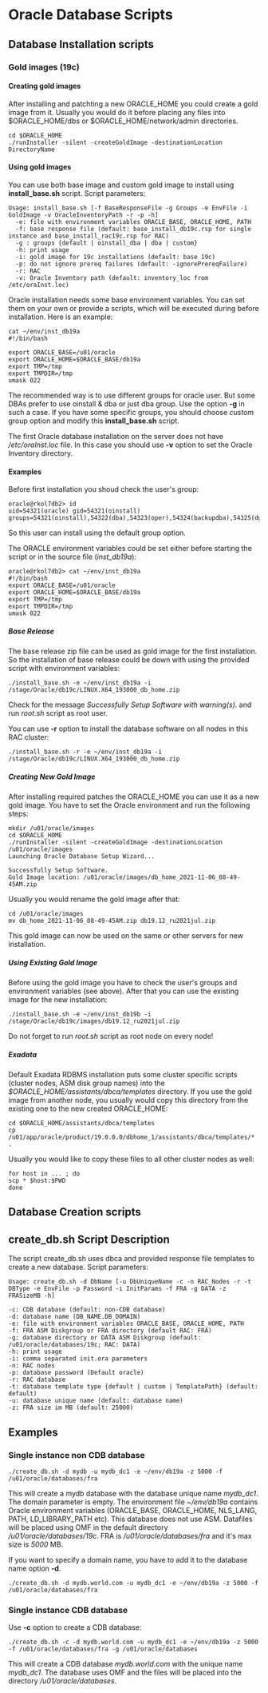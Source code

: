 # Oracle Database Scripts  

## Database Installation scripts  

### Gold images (19c)  

#### Creating gold images

After installing and patchting a new ORACLE_HOME you could create a gold image from it. Usually you would do it before placing any files into $ORACLE_HOME/dbs or $ORACLE_HOME/network/admin directories.

    cd $ORACLE_HOME
    ./runInstaller -silent -createGoldImage -destinationLocation DirectoryName


#### Using gold images

You can use both base image and custom gold image to install using **install_base.sh** script. Script parameters:  

    Usage: install_base.sh [-f BaseResponseFile -g Groups -e EnvFile -i GoldImage -v OracleInventoryPath -r -p -h] 
      -e: file with environment variables ORACLE_BASE, ORACLE_HOME, PATH  
      -f: base response file (default: base_install_db19c.rsp for single instance and base_install_rac19c.rsp for RAC)
      -g : groups {default | oinstall_dba | dba | custom}
      -h: print usage
      -i: gold image for 19c installations (default: base 19c)
      -p: do not ignore prereq failures (default: -ignorePrereqFailure)
      -r: RAC 
      -v: Oracle Inventory path (default: inventory_loc from /etc/oraInst.loc)

Oracle installation needs some base environment variables. You can set them on your own or provide a scripts, which will be executed during before installation. Here is an example:  

    cat ~/env/inst_db19a
    #!/bin/bash

    export ORACLE_BASE=/u01/oracle
    export ORACLE_HOME=$ORACLE_BASE/db19a
    export TMP=/tmp
    export TMPDIR=/tmp
    umask 022

The recommended way is to use different groups for oracle user. But some DBAs prefer to use oinstall & dba or just dba group. Use the option **-g** in such a case. If you have some specific groups, you should choose *custom* group option and modify this **install_base.sh** script.

The first Oracle database installation on the server does not have */etc/oraInst.loc* file. In this case you should use **-v** option to set the Oracle Inventory directory.


#### Examples

Before first installation you shoud check the user's group:

    oracle@rkol7db2> id 
    uid=54321(oracle) gid=54321(oinstall) groups=54321(oinstall),54322(dba),54323(oper),54324(backupdba),54325(dgdba),54326(kmdba),54330(racdba)

So this user can install using the default group option. 

The ORACLE environment variables could be set either before starting the script or in the source file (*inst_db19a*):

```
oracle@rkol7db2> cat ~/env/inst_db19a
#!/bin/bash
export ORACLE_BASE=/u01/oracle
export ORACLE_HOME=$ORACLE_BASE/db19a
export TMP=/tmp
export TMPDIR=/tmp
umask 022
```

##### Base Release  

The base release zip file can be used as gold image for the first installation. So the installation of base release could be down with using the provided script with environment variables:

    ./install_base.sh -e ~/env/inst_db19a -i /stage/Oracle/db19c/LINUX.X64_193000_db_home.zip

Check for the message *Successfully Setup Software with warning(s).* and run *root.sh* script as root user.

You can use **-r** option to install the database software on all nodes in this RAC cluster:

    ./install_base.sh -r -e ~/env/inst_db19a -i /stage/Oracle/db19c/LINUX.X64_193000_db_home.zip

##### Creating New Gold Image

After installing required patches the ORACLE_HOME you can use it as a new gold image. You have to set the Oracle environment and run the following steps:  

    mkdir /u01/oracle/images
    cd $ORACLE_HOME
    ./runInstaller -silent -createGoldImage -destinationLocation /u01/oracle/images
    Launching Oracle Database Setup Wizard...

    Successfully Setup Software.
    Gold Image location: /u01/oracle/images/db_home_2021-11-06_08-49-45AM.zip

Usually you would rename the gold image after that:

    cd /u01/oracle/images
    mv db_home_2021-11-06_08-49-45AM.zip db19.12_ru2021jul.zip

This gold image can now be used on the same or other servers for new installation.

##### Using Existing Gold Image

Before using the gold image you have to check the user's groups and environment variables (see above). After that you can use the existing image for the new installation:


    ./install_base.sh -e ~/env/inst_db19b -i /stage/Oracle/db19c/images/db19.12_ru2021jul.zip

Do not forget to run *root.sh* script as root node on every node!

##### Exadata

Default Exadata RDBMS installation puts some cluster specific scripts (cluster nodes, ASM disk group names) into the *$ORACLE_HOME/assistants/dbca/templates* directory. If you use the gold image from another node, you usually would copy this directory from the existing one to the new created ORACLE_HOME:

    cd $ORACLE_HOME/assistants/dbca/templates
    cp /u01/app/oracle/product/19.0.0.0/dbhome_1/assistants/dbca/templates/* .

Usually you would like to copy these files to all other cluster nodes as well:

    for host in ... ; do
    scp * $host:$PWD
    done

## Database Creation scripts  

## create_db.sh Script Description

The script create_db.sh uses dbca and provided response file templates to create a new database. Script parameters:  

    Usage: create_db.sh -d DbName [-u DbUniqueName -c -n RAC_Nodes -r -t DBType -e EnvFile -p Password -i InitParams -f FRA -g DATA -z FRASizeMB -h]

    -c: CDB database (default: non-CDB database)
    -d: database name (DB_NAME.DB_DOMAIN)
    -e: file with environment variables ORACLE_BASE, ORACLE_HOME, PATH  
    -f: FRA ASM Diskgroup or FRA directory (default RAC: FRA)
    -g: database directory or DATA ASM Diskgroup (default: /u01/oracle/databases/19c; RAC: DATA)
    -h: print usage  
    -i: comma separated init.ora parameters 
    -n: RAC nodes
    -p: database password (Default oracle)
    -r: RAC database
    -t: database template type {default | custom | TemplatePath} (default: default)
    -u: database unique name (default: database name)
    -z: FRA size im MB (default: 25000)

## Examples

### Single instance non CDB database

    ./create_db.sh -d mydb -u mydb_dc1 -e ~/env/db19a -z 5000 -f /u01/oracle/databases/fra  

This will create a mydb database with the database unique name *mydb_dc1*. The domain parameter is empty. The environment file *~/env/db19a* contains Oracle environment variables (ORACLE_BASE, ORACLE_HOME, NLS_LANG, PATH, LD_LIBRARY_PATH etc). This database does not use ASM. Datafiles will be placed using OMF in the default directory */u01/oracle/databases/19c*. FRA is */u01/oracle/databases/fra* and it's max size is *5000* MB.

If you want to specify a domain name, you have to add it to the database name option **-d**.

    ./create_db.sh -d mydb.world.com -u mydb_dc1 -e ~/env/db19a -z 5000 -f /u01/oracle/databases/fra  

### Single instance CDB database

Use **-c** option to create a CDB database:

    ./create_db.sh -c -d mydb.world.com -u mydb_dc1 -e ~/env/db19a -z 5000 -f /u01/oracle/databases/fra -g /u01/oracle/databases

This will create a CDB database *mydb.world.com* with the unique name *mydb_dc1*. The database uses OMF and the files will be placed into the directory */u01/oracle/databases*.



